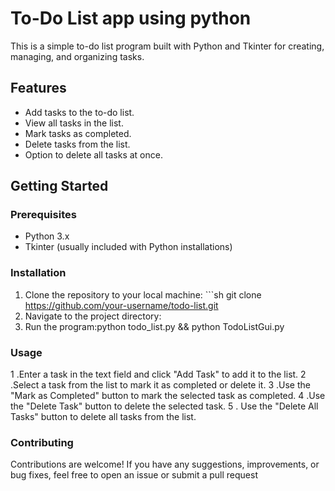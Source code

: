 # To-Do List app using python

This is a simple to-do list program built with Python and Tkinter for creating, managing, and organizing tasks.

## Features

- Add tasks to the to-do list.
- View all tasks in the list.
- Mark tasks as completed.
- Delete tasks from the list.
- Option to delete all tasks at once.

## Getting Started

### Prerequisites

- Python 3.x
- Tkinter (usually included with Python installations)

### Installation

1. Clone the repository to your local machine: ```sh git clone https://github.com/your-username/todo-list.git
 2. Navigate to the project directory:
 3. Run the program:python todo_list.py && python TodoListGui.py
### Usage
1 .Enter a task in the text field and click "Add Task" to add it to the list.
2 .Select a task from the list to mark it as completed or delete it.
3 .Use the "Mark as Completed" button to mark the selected task as completed.
4 .Use the "Delete Task" button to delete the selected task.
5 . Use the "Delete All Tasks" button to delete all tasks from the list.

### Contributing
Contributions are welcome! If you have any suggestions, improvements, or bug fixes, feel free to open an issue or submit a pull request  